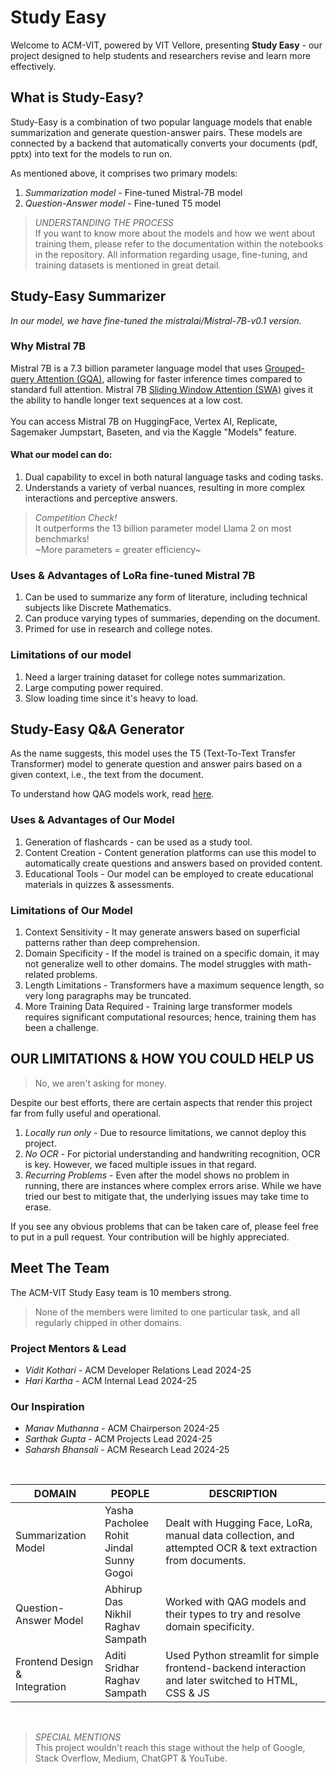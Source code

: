 # Study Easy
Welcome to ACM-VIT, powered by VIT Vellore, presenting **Study Easy** - our project designed to help students and researchers revise and learn more effectively.

## What is Study-Easy?
Study-Easy is a combination of two popular language models that enable summarization and generate question-answer pairs. These models are connected by a backend that automatically converts your documents (pdf, pptx) into text for the models to run on.

As mentioned above, it comprises two primary models:
1. *Summarization model* - Fine-tuned Mistral-7B model
2. *Question-Answer model* - Fine-tuned T5 model

> *UNDERSTANDING THE PROCESS* <br>
If you want to know more about the models and how we went about training them, please refer to the documentation within the notebooks in the repository. All information regarding usage, fine-tuning, and training datasets is mentioned in great detail.

## Study-Easy Summarizer

*In our model, we have fine-tuned the mistralai/Mistral-7B-v0.1 version.*

### Why Mistral 7B 
Mistral 7B is a 7.3 billion parameter language model that uses [Grouped-query Attention (GQA)](https://aliissa99.medium.com/-a596e4d86f79), allowing for faster inference times compared to standard full attention. Mistral 7B [Sliding Window Attention (SWA)](https://medium.com/@gopalgoyal612002/mistral-llm-architectural-details-8dc0447fea62) gives it the ability to handle longer text sequences at a low cost. <br><br>
You can access Mistral 7B on HuggingFace, Vertex AI, Replicate, Sagemaker Jumpstart, Baseten, and via the Kaggle "Models" feature.

#### What our model can do:
1. Dual capability to excel in both natural language tasks and coding tasks.
2. Understands a variety of verbal nuances, resulting in more complex interactions and perceptive answers.

> *Competition Check!* <br>
It outperforms the 13 billion parameter model Llama 2 on most benchmarks!<br>
~More parameters = greater efficiency~

### Uses & Advantages of LoRa fine-tuned Mistral 7B
1. Can be used to summarize any form of literature, including technical subjects like Discrete Mathematics.
2. Can produce varying types of summaries, depending on the document.
3. Primed for use in research and college notes.

### Limitations of our model
1. Need a larger training dataset for college notes summarization.
2. Large computing power required.
3. Slow loading time since it's heavy to load.

## Study-Easy Q&A Generator

As the name suggests, this model uses the T5 (Text-To-Text Transfer Transformer) model to generate question and answer pairs based on a given context, i.e., the text from the document.

To understand how QAG models work, read [here](https://github.com/asahi417/lm-question-generation?tab=readme-ov-file). 

### Uses & Advantages of Our Model
1. Generation of flashcards - can be used as a study tool.
2. Content Creation - Content generation platforms can use this model to automatically create questions and answers based on provided content.
3. Educational Tools - Our model can be employed to create educational materials in quizzes & assessments.

### Limitations of Our Model
1. Context Sensitivity - It may generate answers based on superficial patterns rather than deep comprehension.
2. Domain Specificity - If the model is trained on a specific domain, it may not generalize well to other domains. The model struggles with math-related problems.
3. Length Limitations - Transformers have a maximum sequence length, so very long paragraphs may be truncated.
4. More Training Data Required - Training large transformer models requires significant computational resources; hence, training them has been a challenge.

## OUR LIMITATIONS & HOW YOU COULD HELP US
> No, we aren't asking for money.

Despite our best efforts, there are certain aspects that render this project far from fully useful and operational.
1. *Locally run only* - Due to resource limitations, we cannot deploy this project.
2. *No OCR* - For pictorial understanding and handwriting recognition, OCR is key. However, we faced multiple issues in that regard.
3. *Recurring Problems* - Even after the model shows no problem in running, there are instances where complex errors arise. While we have tried our best to mitigate that, the underlying issues may take time to erase.

If you see any obvious problems that can be taken care of, please feel free to put in a pull request. Your contribution will be highly appreciated.

## Meet The Team

The ACM-VIT Study Easy team is 10 members strong.
> None of the members were limited to one particular task, and all regularly chipped in other domains.

### Project Mentors & Lead
- *Vidit Kothari* - ACM Developer Relations Lead 2024-25
- *Hari Kartha* - ACM Internal Lead 2024-25 

### Our Inspiration
- *Manav Muthanna* - ACM Chairperson 2024-25
- *Sarthak Gupta* - ACM Projects Lead 2024-25
- *Saharsh Bhansali* - ACM Research Lead 2024-25 

<br>

| DOMAIN | PEOPLE | DESCRIPTION |
|-------|--------|-----|
|Summarization Model|Yasha Pacholee <br> Rohit Jindal <br> Sunny Gogoi| Dealt with Hugging Face, LoRa, manual data collection, and attempted OCR & text extraction from documents.|
|Question-Answer Model| Abhirup Das <br> Nikhil <br> Raghav Sampath | Worked with QAG models and their types to try and resolve domain specificity. |
|Frontend Design & <br> Integration | Aditi Sridhar <br> Raghav Sampath | Used Python streamlit for simple frontend-backend interaction and later switched to HTML, CSS & JS|

<br>

> *SPECIAL MENTIONS* <br>
This project wouldn't reach this stage without the help of Google, Stack Overflow, Medium, ChatGPT & YouTube.
